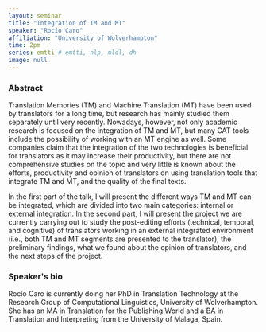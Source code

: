 ```yaml
---
layout: seminar
title: "Integration of TM and MT"
speaker: "Rocío Caro"
affiliation: "University of Wolverhampton"
time: 2pm
series: emtti # emtti, nlp, mldl, dh 
image: null 
---
```


### Abstract
Translation Memories (TM) and Machine Translation (MT) have been used by translators for a long time, but research has mainly studied them separately until very recently. Nowadays, however, not only academic research is focused on the integration of TM and MT, but many CAT tools include the possibility of working with an MT engine as well. Some companies claim that the integration of the two technologies is beneficial for translators as it may increase their productivity, but there are not comprehensive studies on the topic and very little is known about the efforts, productivity and opinion of translators on using translation tools that integrate TM and MT, and the quality of the final texts.

In the first part of the talk, I will present the different ways TM and MT can be integrated, which are divided into two main categories: internal or external integration. In the second part, I will present the project we are currently carrying out to study the post-editing efforts (technical, temporal, and cognitive) of translators working in an external integrated environment (i.e., both TM and MT segments are presented to the translator), the preliminary findings, what we found about the opinion of translators, and the next steps of the project.

### Speaker's bio
Rocío Caro is currently doing her PhD in Translation Technology at the Research Group of Computational Linguistics, University of Wolverhampton. She has an MA in Translation for the Publishing World and a BA in Translation and Interpreting from the University of Malaga, Spain.
